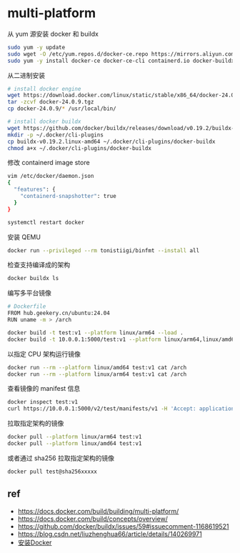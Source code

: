 # multi-platform

从 yum 源安装 docker 和 buildx

```sh
sudo yum -y update
sudo wget -O /etc/yum.repos.d/docker-ce.repo https://mirrors.aliyun.com/docker-ce/linux/rhel/docker-ce.repo
sudo yum -y install docker-ce docker-ce-cli containerd.io docker-buildx-plugin docker-compose-plugin
```

从二进制安装

```sh
# install docker engine
wget https://download.docker.com/linux/static/stable/x86_64/docker-24.0.9.tgz
tar -zcvf docker-24.0.9.tgz
cp docker-24.0.9/* /usr/local/bin/

# install docker buildx
wget https://github.com/docker/buildx/releases/download/v0.19.2/buildx-v0.19.2.linux-amd64
mkdir -p ~/.docker/cli-plugins
cp buildx-v0.19.2.linux-amd64 ~/.docker/cli-plugins/docker-buildx
chmod a+x ~/.docker/cli-plugins/docker-buildx
```

修改 containerd image store

```sh
vim /etc/docker/daemon.json
{
  "features": {
    "containerd-snapshotter": true
  }
}

systemctl restart docker
```

安装 QEMU

```sh
docker run --privileged --rm tonistiigi/binfmt --install all
```

检查支持编译成的架构

```sh
docker buildx ls
```

编写多平台镜像

```sh
# Dockerfile
FROM hub.geekery.cn/ubuntu:24.04
RUN uname -m > /arch

docker build -t test:v1 --platform linux/arm64 --load .
docker build -t 10.0.0.1:5000/test:v1 --platform linux/arm64,linux/amd64 --push .
```

以指定 CPU 架构运行镜像

```sh
docker run --rm --platform linux/amd64 test:v1 cat /arch
docker run --rm --platform linux/arm64 test:v1 cat /arch
```

查看镜像的 manifest 信息

```sh
docker inspect test:v1
curl https://10.0.0.1:5000/v2/test/manifests/v1 -H 'Accept: application/vnd.oci.image.index.v1+json'
```

拉取指定架构的镜像

```sh
docker pull --platform linux/arm64 test:v1
docker pull --platform linux/amd64 test:v1
```

或者通过 sha256 拉取指定架构的镜像

```sh
docker pull test@sha256xxxxx
```

## ref

- https://docs.docker.com/build/building/multi-platform/
- https://docs.docker.com/build/concepts/overview/
- https://github.com/docker/buildx/issues/59#issuecomment-1168619521
- https://blog.csdn.net/liuzhenghua66/article/details/140269971
- [安装Docker](https://help.aliyun.com/zh/ecs/use-cases/install-and-use-docker-on-a-linux-ecs-instance#82288e8d13cdt)

